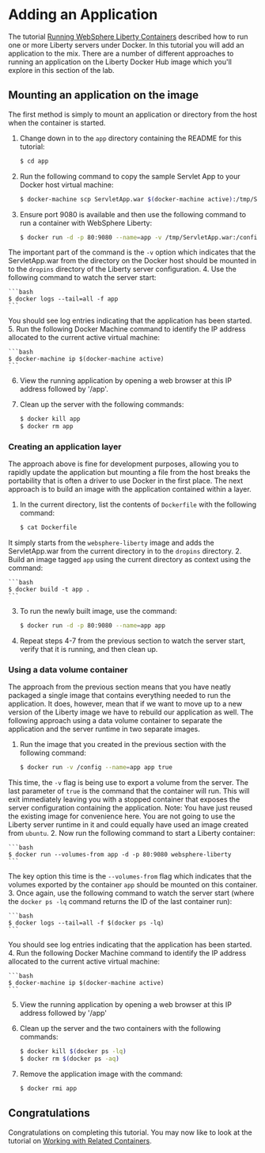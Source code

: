 # Adding an Application
The tutorial [Running WebSphere Liberty Containers](../liberty) described how to run one or more Liberty servers under Docker. In this tutorial you will add an application to the mix. There are a number of different approaches to running an application on the Liberty Docker Hub image which you'll explore in this section of the lab.

## Mounting an application on the image
The first method is simply to mount an application or directory from the host when the container is started.

1. Change down in to the `app` directory containing the README for this tutorial:

    ```bash
    $ cd app
    ```
2. Run the following command to copy the sample Servlet App to your Docker host virtual machine:

    ```bash
    $ docker-machine scp ServletApp.war $(docker-machine active):/tmp/ServletApp.war
    ```
3. Ensure port 9080 is available and then use the following command to run a container with WebSphere Liberty:

    ```bash
    $ docker run -d -p 80:9080 --name=app -v /tmp/ServletApp.war:/config/dropins/app.war websphere-liberty
    ```
The important part of the command is the `-v` option which indicates that the ServletApp.war from the directory on the Docker host should be mounted in to the `dropins` directory of the Liberty server configuration.
4. Use the following command to watch the server start:

    ```bash
    $ docker logs --tail=all -f app
    ```
You should see log entries indicating that the application has been started.
5. Run the following Docker Machine command to identify the IP address allocated to the current active virtual machine:

    ```bash
    $ docker-machine ip $(docker-machine active)
    ```
6. View the running application by opening a web browser at this IP address followed by '/app'.
7. Clean up the server with the following commands:

    ```bash
    $ docker kill app
    $ docker rm app
    ```

### Creating an application layer
The approach above is fine for development purposes, allowing you to rapidly update the application but mounting a file from the host breaks the portability that is often a driver to use Docker in the first place. The next approach is to build an image with the application contained within a layer.

1. In the current directory, list the contents of `Dockerfile` with the following command:

    ```bash
    $ cat Dockerfile
    ```
It simply starts from the `websphere-liberty` image and adds the ServletApp.war from the current directory in to the `dropins` directory.
2. Build an image tagged `app` using the current directory as context using the command:

    ```bash
    $ docker build -t app .
    ```
3. To run the newly built image, use the command:

    ```bash
    $ docker run -d -p 80:9080 --name=app app
    ```
4. Repeat steps 4-7 from the previous section to watch the server start, verify that it is running, and then clean up.

### Using a data volume container
The approach from the previous section means that you have neatly packaged a single image that contains everything needed to run the application. It does, however, mean that if we want to move up to a new version of the Liberty image we have to rebuild our application as well. The following approach using a data volume container to separate the application and the server runtime in two separate images.

1. Run the image that you created in the previous section with the following command:

    ```bash
    $ docker run -v /config --name=app app true
    ```
This time, the `-v` flag is being use to export a volume from the server. The last parameter of `true` is the command that the container will run. This will exit immediately leaving you with a stopped container that exposes the server configuration containing the application.
Note: You have just reused the existing image for convenience here. You are not going to use the Liberty server runtime in it and could equally have used an image created from `ubuntu`.
2. Now run the following command to start a Liberty container:

    ```bash
    $ docker run --volumes-from app -d -p 80:9080 websphere-liberty
    ```
The key option this time is the `--volumes-from` flag which indicates that the volumes exported by the container `app` should be mounted on this container.
3. Once again, use the following command to watch the server start (where the `docker ps -lq` command returns the ID of the last container run):

    ```bash
    $ docker logs --tail=all -f $(docker ps -lq)
    ```
You should see log entries indicating that the application has been started.
4. Run the following Docker Machine command to identify the IP address allocated to the current active virtual machine:

    ```bash
    $ docker-machine ip $(docker-machine active)
    ```
5. View the running application by opening a web browser at this IP address followed by '/app'
6. Clean up the server and the two containers with the following commands:

    ```bash
    $ docker kill $(docker ps -lq)
    $ docker rm $(docker ps -aq)
    ```
7. Remove the application image with the command:

    ```bash
    $ docker rmi app
    ```

## Congratulations

Congratulations on completing this tutorial. You may now like to look at the tutorial on [Working with Related Containers](../compose).
